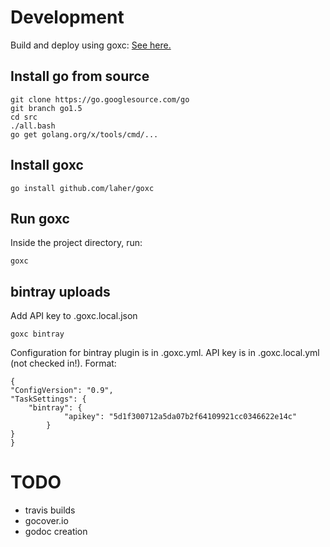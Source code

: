 # Development

Build and deploy using goxc: [See here.](https://github.com/laher/goxc/blob/master/README.md)

## Install go from source

    git clone https://go.googlesource.com/go
    git branch go1.5
    cd src
    ./all.bash
    go get golang.org/x/tools/cmd/...

## Install goxc

    go install github.com/laher/goxc

## Run goxc

Inside the project directory, run:

    goxc

## bintray uploads

Add API key to .goxc.local.json

    goxc bintray

Configuration for bintray plugin is in .goxc.yml.  API key is in 
.goxc.local.yml (not checked in!).  Format:

    {
	"ConfigVersion": "0.9",
	"TaskSettings": {
		"bintray": {
                "apikey": "5d1f300712a5da07b2f64109921cc0346622e14c"
            }
	}
    }

#  TODO

* travis builds
* gocover.io
* godoc creation
